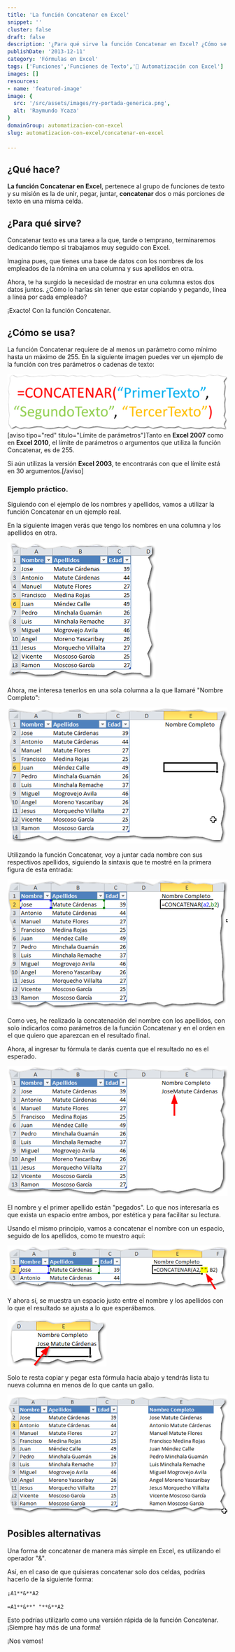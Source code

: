 ```yaml
---
title: 'La función Concatenar en Excel'
snippet: ''
cluster: false
draft: false 
description: '¿Para qué sirve la función Concatenar en Excel? ¿Cómo se usa? ¿Cómo puede ahorrarme mucho tiempo? ¡Entra aquí y entérate!'
publishDate: '2013-12-11'
category: 'Fórmulas en Excel'
tags: ['Funciones','Funciones de Texto','🤖 Automatización con Excel']
images: []
resources: 
- name: 'featured-image'
image: {
  src: '/src/assets/images/ry-portada-generica.png',
  alt: 'Raymundo Ycaza'
}
domainGroup: automatizacion-con-excel
slug: automatizacion-con-excel/concatenar-en-excel

---
```


## ¿Qué hace?

**La función Concatenar en Excel**, pertenece al grupo de funciones de texto y su misión es la de unir, pegar, juntar, **concatenar** dos o más porciones de texto en una misma celda.

## ¿Para qué sirve?

Concatenar texto es una tarea a la que, tarde o temprano, terminaremos dedicando tiempo si trabajamos muy seguido con Excel.

Imagina pues, que tienes una base de datos con los nombres de los empleados de la nómina en una columna y sus apellidos en otra.

Ahora, te ha surgido la necesidad de mostrar en una columna estos dos datos juntos. ¿Cómo lo harías sin tener que estar copiando y pegando, línea a línea por cada empleado?

¡Exacto! Con la función Concatenar.

## ¿Cómo se usa?

La función Concatenar requiere de al menos un parámetro como mínimo hasta un máximo de 255. En la siguiente imagen puedes ver un ejemplo de la función con tres parámetros o cadenas de texto:

[![La función Concatenar en Excel](/src/assets/images/2023/la-funcion-concatenar-0000831.png)](http://raymundoycaza.com/wp-content/uploads/la-funcion-concatenar-0000831.png) \[aviso tipo="red" titulo="Límite de parámetros"\]Tanto en **Excel 2007** como en **Excel 2010**, el límite de parámetros o argumentos que utiliza la función Concatenar, es de 255.

Si aún utilizas la versión **Excel 2003**, te encontrarás con que el límite está en 30 argumentos.\[/aviso\]

### Ejemplo práctico.

Siguiendo con el ejemplo de los nombres y apellidos, vamos a utilizar la función Concatenar en un ejemplo real.

En la siguiente imagen verás que tengo los nombres en una columna y los apellidos en otra.

[![La función Concatenar en Excel](/src/assets/images/2023/la-funcion-concatenar-0000841.png)](http://raymundoycaza.com/wp-content/uploads/la-funcion-concatenar-0000841.png)

Ahora, me interesa tenerlos en una sola columna a la que llamaré "Nombre Completo":

[![La función Concatenar en Excel](/src/assets/images/2023/la-funcion-concatenar-0000851.png)](http://raymundoycaza.com/wp-content/uploads/la-funcion-concatenar-0000851.png)

Utilizando la función Concatenar, voy a juntar cada nombre con sus respectivos apellidos, siguiendo la sintaxis que te mostré en la primera figura de esta entrada:

[![La función Concatenar en Excel](/src/assets/images/2023/la-funcion-concatenar-0000861.png)](http://raymundoycaza.com/wp-content/uploads/la-funcion-concatenar-0000861.png)

Como ves, he realizado la concatenación del nombre con los apellidos, con solo indicarlos como parámetros de la función Concatenar y en el orden en el que quiero que aparezcan en el resultado final.

Ahora, al ingresar tu fórmula te darás cuenta que el resultado no es el esperado.

[![La función Concatenar en Excel](/src/assets/images/2023/la-funcion-concatenar-0000871.png)](http://raymundoycaza.com/wp-content/uploads/la-funcion-concatenar-0000871.png)

El nombre y el primer apellido están "pegados". Lo que nos interesaría es que exista un espacio entre ambos, por estética y para facilitar su lectura.

Usando el mismo principio, vamos a concatenar el nombre con un espacio, seguido de los apellidos, como te muestro aquí:

[![La función Concatenar en Excel](/src/assets/images/2023/la-funcion-concatenar-0000881.png)](http://raymundoycaza.com/wp-content/uploads/la-funcion-concatenar-0000881.png)

Y ahora sí, se muestra un espacio justo entre el nombre y los apellidos con lo que el resultado se ajusta a lo que esperábamos.

[![La función Concatenar en Excel](/src/assets/images/2023/la-funcion-concatenar-0000891.png)](http://raymundoycaza.com/wp-content/uploads/la-funcion-concatenar-0000891.png)

Solo te resta copiar y pegar esta fórmula hacia abajo y tendrás lista tu nueva columna en menos de lo que canta un gallo.

[![La función Concatenar en Excel](/src/assets/images/2023/la-funcion-concatenar-0000901.png)](http://raymundoycaza.com/wp-content/uploads/la-funcion-concatenar-0000901.png)

## Posibles alternativas

Una forma de concatenar de manera más simple en Excel, es utilizando el operador "&".

Así, en el caso de que quisieras concatenar solo dos celdas, podrías hacerlo de la siguiente forma:

`¡A1**&**A2`

`=A1**&**" "**&**A2`

Esto podrías utilizarlo como una versión rápida de la función Concatenar. ¡Siempre hay más de una forma!

¡Nos vemos!
